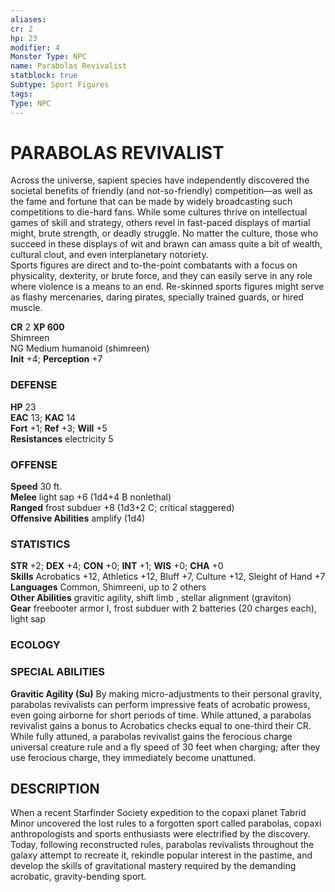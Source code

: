 ```yaml
---
aliases: 
cr: 2
hp: 23
modifier: 4
Monster Type: NPC
name: Parabolas Revivalist
statblock: true
Subtype: Sport Figures
tags: 
Type: NPC
---
```

# PARABOLAS REVIVALIST

Across the universe, sapient species have independently discovered the societal benefits of friendly (and not-so-friendly) competition—as well as the fame and fortune that can be made by widely broadcasting such competitions to die-hard fans. While some cultures thrive on intellectual games of skill and strategy, others revel in fast-paced displays of martial might, brute strength, or deadly struggle. No matter the culture, those who succeed in these displays of wit and brawn can amass quite a bit of wealth, cultural clout, and even interplanetary notoriety.  
Sports figures are direct and to-the-point combatants with a focus on physicality, dexterity, or brute force, and they can easily serve in any role where violence is a means to an end. Re-skinned sports figures might serve as flashy mercenaries, daring pirates, specially trained guards, or hired muscle.

**CR** 2
**XP 600**  
Shimreen  
NG Medium humanoid (shimreen)  
**Init** +4; **Perception** +7  

### DEFENSE

**HP** 23  
**EAC** 13; **KAC** 14  
**Fort** +1; **Ref** +3; **Will** +5  
**Resistances** electricity 5  

### OFFENSE

**Speed** 30 ft.  
**Melee** light sap +6 (1d4+4 B nonlethal)  
**Ranged** frost subduer +8 (1d3+2 C; critical staggered)  
**Offensive Abilities** amplify (1d4)

### STATISTICS

**STR** +2; **DEX** +4; **CON** +0; **INT** +1; **WIS** +0; **CHA** +0  
**Skills** Acrobatics +12, Athletics +12, Bluff +7, Culture +12, Sleight of Hand +7  
**Languages** Common, Shimreeni, up to 2 others  
**Other Abilities** gravitic agility, shift limb , stellar alignment (graviton)  
**Gear** freebooter armor I, frost subduer with 2 batteries (20 charges each), light sap

### ECOLOGY

### SPECIAL ABILITIES

**Gravitic Agility (Su)** By making micro-adjustments to their personal gravity, parabolas revivalists can perform impressive feats of acrobatic prowess, even going airborne for short periods of time. While attuned, a parabolas revivalist gains a bonus to Acrobatics checks equal to one-third their CR. While fully attuned, a parabolas revivalist gains the ferocious charge universal creature rule and a fly speed of 30 feet when charging; after they use ferocious charge, they immediately become unattuned.

## DESCRIPTION

When a recent Starfinder Society expedition to the copaxi planet Tabrid Minor uncovered the lost rules to a forgotten sport called parabolas, copaxi anthropologists and sports enthusiasts were electrified by the discovery. Today, following reconstructed rules, parabolas revivalists throughout the galaxy attempt to recreate it, rekindle popular interest in the pastime, and develop the skills of gravitational mastery required by the demanding acrobatic, gravity-bending sport.